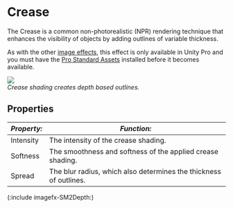 Crease
======


The <span class=keyword>Crease</span> is a common non-photorealistic (NPR) rendering technique that enhances the visibility of objects by adding outlines of variable thickness.

As with the other [image effects](comp-imageeffects.html), this effect is only available in Unity Pro and you must have the [Pro Standard Assets](howto-installstandardassets.html) installed before it becomes available.

![](http://docwiki.hq.unity3d.com/uploads/Main/CreaseExample.png)  
_Crease shading creates depth based outlines._

Properties
----------



|**_Property:_** |**_Function:_** |
|--|--|
|<span class=component>Intensity</span> |The intensity of the crease shading. |
|<span class=component>Softness</span> |The smoothness and softness of the applied crease shading. |
|<span class=component>Spread</span> |The blur radius, which also determines the thickness of outlines. |

(:include imagefx-SM2Depth:)

